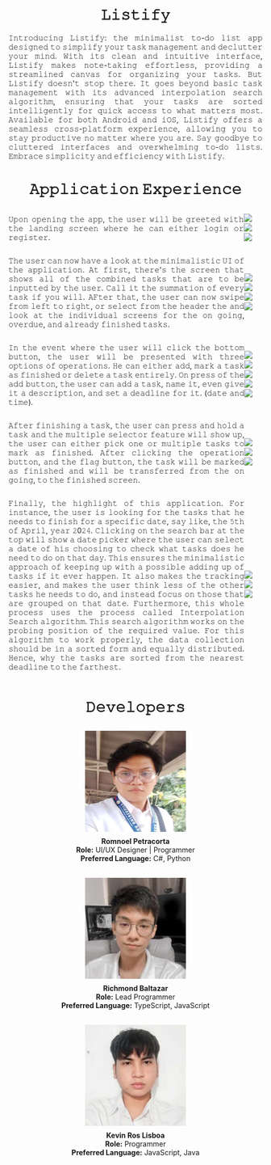 <div align="center">
  <h1><b>𝙻𝚒𝚜𝚝𝚒𝚏𝚢</b></h1>
</div>

<div align="center">
   <p style="text-align: justify;">𝙸𝚗𝚝𝚛𝚘𝚍𝚞𝚌𝚒𝚗𝚐 𝙻𝚒𝚜𝚝𝚒𝚏𝚢: 𝚝𝚑𝚎 𝚖𝚒𝚗𝚒𝚖𝚊𝚕𝚒𝚜𝚝 𝚝𝚘-𝚍𝚘 𝚕𝚒𝚜𝚝 𝚊𝚙𝚙 𝚍𝚎𝚜𝚒𝚐𝚗𝚎𝚍 𝚝𝚘           𝚜𝚒𝚖𝚙𝚕𝚒𝚏𝚢 𝚢𝚘𝚞𝚛 𝚝𝚊𝚜𝚔 𝚖𝚊𝚗𝚊𝚐𝚎𝚖𝚎𝚗𝚝 𝚊𝚗𝚍 𝚍𝚎𝚌𝚕𝚞𝚝𝚝𝚎𝚛 𝚢𝚘𝚞𝚛 𝚖𝚒𝚗𝚍. 𝚆𝚒𝚝𝚑 𝚒𝚝𝚜 𝚌𝚕𝚎𝚊𝚗           𝚊𝚗𝚍 𝚒𝚗𝚝𝚞𝚒𝚝𝚒𝚟𝚎 𝚒𝚗𝚝𝚎𝚛𝚏𝚊𝚌𝚎, 𝙻𝚒𝚜𝚝𝚒𝚏𝚢 𝚖𝚊𝚔𝚎𝚜 𝚗𝚘𝚝𝚎-𝚝𝚊𝚔𝚒𝚗𝚐 𝚎𝚏𝚏𝚘𝚛𝚝𝚕𝚎𝚜𝚜,           𝚙𝚛𝚘𝚟𝚒𝚍𝚒𝚗𝚐 𝚊 𝚜𝚝𝚛𝚎𝚊𝚖𝚕𝚒𝚗𝚎𝚍 𝚌𝚊𝚗𝚟𝚊𝚜 𝚏𝚘𝚛 𝚘𝚛𝚐𝚊𝚗𝚒𝚣𝚒𝚗𝚐 𝚢𝚘𝚞𝚛 𝚝𝚊𝚜𝚔𝚜. 𝙱𝚞𝚝 𝙻𝚒𝚜𝚝𝚒𝚏𝚢           𝚍𝚘𝚎𝚜𝚗'𝚝 𝚜𝚝𝚘𝚙 𝚝𝚑𝚎𝚛𝚎. 𝙸𝚝 𝚐𝚘𝚎𝚜 𝚋𝚎𝚢𝚘𝚗𝚍 𝚋𝚊𝚜𝚒𝚌 𝚝𝚊𝚜𝚔 𝚖𝚊𝚗𝚊𝚐𝚎𝚖𝚎𝚗𝚝 𝚠𝚒𝚝𝚑 𝚒𝚝𝚜           𝚊𝚍𝚟𝚊𝚗𝚌𝚎𝚍 𝚒𝚗𝚝𝚎𝚛𝚙𝚘𝚕𝚊𝚝𝚒𝚘𝚗 𝚜𝚎𝚊𝚛𝚌𝚑 𝚊𝚕𝚐𝚘𝚛𝚒𝚝𝚑𝚖, 𝚎𝚗𝚜𝚞𝚛𝚒𝚗𝚐 𝚝𝚑𝚊𝚝 𝚢𝚘𝚞𝚛 𝚝𝚊𝚜𝚔𝚜 𝚊𝚛𝚎           𝚜𝚘𝚛𝚝𝚎𝚍 𝚒𝚗𝚝𝚎𝚕𝚕𝚒𝚐𝚎𝚗𝚝𝚕𝚢 𝚏𝚘𝚛 𝚚𝚞𝚒𝚌𝚔 𝚊𝚌𝚌𝚎𝚜𝚜 𝚝𝚘 𝚠𝚑𝚊𝚝 𝚖𝚊𝚝𝚝𝚎𝚛𝚜 𝚖𝚘𝚜𝚝. 𝙰𝚟𝚊𝚒𝚕𝚊𝚋𝚕𝚎           𝚏𝚘𝚛 𝚋𝚘𝚝𝚑 𝙰𝚗𝚍𝚛𝚘𝚒𝚍 𝚊𝚗𝚍 𝚒𝙾𝚂, 𝙻𝚒𝚜𝚝𝚒𝚏𝚢 𝚘𝚏𝚏𝚎𝚛𝚜 𝚊 𝚜𝚎𝚊𝚖𝚕𝚎𝚜𝚜 𝚌𝚛𝚘𝚜𝚜-𝚙𝚕𝚊𝚝𝚏𝚘𝚛𝚖           𝚎𝚡𝚙𝚎𝚛𝚒𝚎𝚗𝚌𝚎, 𝚊𝚕𝚕𝚘𝚠𝚒𝚗𝚐 𝚢𝚘𝚞 𝚝𝚘 𝚜𝚝𝚊𝚢 𝚙𝚛𝚘𝚍𝚞𝚌𝚝𝚒𝚟𝚎 𝚗𝚘 𝚖𝚊𝚝𝚝𝚎𝚛 𝚠𝚑𝚎𝚛𝚎 𝚢𝚘𝚞 𝚊𝚛𝚎.           𝚂𝚊𝚢 𝚐𝚘𝚘𝚍𝚋𝚢𝚎 𝚝𝚘 𝚌𝚕𝚞𝚝𝚝𝚎𝚛𝚎𝚍 𝚒𝚗𝚝𝚎𝚛𝚏𝚊𝚌𝚎𝚜 𝚊𝚗𝚍 𝚘𝚟𝚎𝚛𝚠𝚑𝚎𝚕𝚖𝚒𝚗𝚐 𝚝𝚘-𝚍𝚘 𝚕𝚒𝚜𝚝𝚜.           𝙴𝚖𝚋𝚛𝚊𝚌𝚎 𝚜𝚒𝚖𝚙𝚕𝚒𝚌𝚒𝚝𝚢 𝚊𝚗𝚍 𝚎𝚏𝚏𝚒𝚌𝚒𝚎𝚗𝚌𝚢 𝚠𝚒𝚝𝚑 𝙻𝚒𝚜𝚝𝚒𝚏𝚢.</p>
</div>

<div align="center">
  <h1><b>𝙰𝚙𝚙𝚕𝚒𝚌𝚊𝚝𝚒𝚘𝚗 𝙴𝚡𝚙𝚎𝚛𝚒𝚎𝚗𝚌𝚎</b></h1>
</div>

<div align="center" style="display: flex; flex-direction: row; align-items: center; justify-content: center;">
   <p style="text-align: justify;">𝚄𝚙𝚘𝚗 𝚘𝚙𝚎𝚗𝚒𝚗𝚐 𝚝𝚑𝚎 𝚊𝚙𝚙, 𝚝𝚑𝚎 𝚞𝚜𝚎𝚛 𝚠𝚒𝚕𝚕 𝚋𝚎 𝚐𝚛𝚎𝚎𝚝𝚎𝚍 𝚠𝚒𝚝𝚑 𝚝𝚑𝚎 𝚕𝚊𝚗𝚍𝚒𝚗𝚐 𝚜𝚌𝚛𝚎𝚎𝚗 𝚠𝚑𝚎𝚛𝚎 𝚑𝚎 𝚌𝚊𝚗 𝚎𝚒𝚝𝚑𝚎𝚛 𝚕𝚘𝚐𝚒𝚗 𝚘𝚛 𝚛𝚎𝚐𝚒𝚜𝚝𝚎𝚛.</p>
   <div style="display: flex; flex-direction: row; align-items: center; justify-content: center;">
      <div style="margin-right: 20px;">
         <img src="https://github.com/romnoelp/Listify/assets/100058219/04ae1bcb-babc-41a9-9d41-d82eb3405127" width="30%"></img> <img src="https://github.com/romnoelp/Listify/assets/100058219/846319f9-73f2-419c-a505-5947931e8fcc" width="30%"></img> <img src="https://github.com/romnoelp/Listify/assets/100058219/8bc3610a-701a-4616-a657-3c2197e81a95" width="30%"></img> 
      </div>
   </div>
</div>

<div align="center" style="display: flex; flex-direction: row; align-items: center; justify-content: center;">
    <br>
   <p style="text-align: justify;">𝚃𝚑𝚎 𝚞𝚜𝚎𝚛 𝚌𝚊𝚗 𝚗𝚘𝚠 𝚑𝚊𝚟𝚎 𝚊 𝚕𝚘𝚘𝚔 𝚊𝚝 𝚝𝚑𝚎 𝚖𝚒𝚗𝚒𝚖𝚊𝚕𝚒𝚜𝚝𝚒𝚌 𝚄𝙸 𝚘𝚏 𝚝𝚑𝚎 𝚊𝚙𝚙𝚕𝚒𝚌𝚊𝚝𝚒𝚘𝚗. 𝙰𝚝 𝚏𝚒𝚛𝚜𝚝, 𝚝𝚑𝚎𝚛𝚎'𝚜 𝚝𝚑𝚎 𝚜𝚌𝚛𝚎𝚎𝚗 𝚝𝚑𝚊𝚝 𝚜𝚑𝚘𝚠𝚜 𝚊𝚕𝚕 𝚘𝚏 𝚝𝚑𝚎 𝚌𝚘𝚖𝚋𝚒𝚗𝚎𝚍 𝚝𝚊𝚜𝚔𝚜 𝚝𝚑𝚊𝚝 𝚊𝚛𝚎 𝚝𝚘 𝚋𝚎 𝚒𝚗𝚙𝚞𝚝𝚝𝚎𝚍 𝚋𝚢 𝚝𝚑𝚎 𝚞𝚜𝚎𝚛. 𝙲𝚊𝚕𝚕 𝚒𝚝 𝚝𝚑𝚎 𝚜𝚞𝚖𝚖𝚊𝚝𝚒𝚘𝚗 𝚘𝚏 𝚎𝚟𝚎𝚛𝚢 𝚝𝚊𝚜𝚔 𝚒𝚏 𝚢𝚘𝚞 𝚠𝚒𝚕𝚕. 𝙰𝙵𝚝𝚎𝚛 𝚝𝚑𝚊𝚝, 𝚝𝚑𝚎 𝚞𝚜𝚎𝚛 𝚌𝚊𝚗 𝚗𝚘𝚠 𝚜𝚠𝚒𝚙𝚎 𝚏𝚛𝚘𝚖 𝚕𝚎𝚏𝚝 𝚝𝚘 𝚛𝚒𝚐𝚑𝚝, 𝚘𝚛 𝚜𝚎𝚕𝚎𝚌𝚝 𝚏𝚛𝚘𝚖 𝚝𝚑𝚎 𝚑𝚎𝚊𝚍𝚎𝚛 𝚝𝚑𝚎 𝚊𝚗𝚍 𝚕𝚘𝚘𝚔 𝚊𝚝 𝚝𝚑𝚎 𝚒𝚗𝚍𝚒𝚟𝚒𝚍𝚞𝚊𝚕 𝚜𝚌𝚛𝚎𝚎𝚗𝚜 𝚏𝚘𝚛 𝚝𝚑𝚎 𝚘𝚗 𝚐𝚘𝚒𝚗𝚐, 𝚘𝚟𝚎𝚛𝚍𝚞𝚎, 𝚊𝚗𝚍 𝚊𝚕𝚛𝚎𝚊𝚍𝚢 𝚏𝚒𝚗𝚒𝚜𝚑𝚎𝚍 𝚝𝚊𝚜𝚔𝚜. </p>
   <div style="display: flex; flex-direction: row; align-items: center; justify-content: center;">
      <div style="margin-right: 20px;">
         <img src="https://github.com/romnoelp/Listify/assets/100058219/b7c58794-a22e-4900-8127-7288374572f9" width="23%"></img> <img src="https://github.com/romnoelp/Listify/assets/100058219/6c5ec358-0b47-4ef3-86e7-269106b38e8d" width="23%"></img> <img src="https://github.com/romnoelp/Listify/assets/100058219/e80461b0-3ee5-4ff4-a469-8c360cdd9cbe" width="23%"></img> <img src="https://github.com/romnoelp/Listify/assets/100058219/f5bcdfdb-20ca-4da4-8af7-1ebf9de30317" width="23%"></img> 
      </div>
   </div>
</div>


<div align="center" style="display: flex; flex-direction: row; align-items: center; justify-content: center;">
    <br>
   <p style="text-align: justify;">𝙸𝚗 𝚝𝚑𝚎 𝚎𝚟𝚎𝚗𝚝 𝚠𝚑𝚎𝚛𝚎 𝚝𝚑𝚎 𝚞𝚜𝚎𝚛 𝚠𝚒𝚕𝚕 𝚌𝚕𝚒𝚌𝚔 𝚝𝚑𝚎 𝚋𝚘𝚝𝚝𝚘𝚖 𝚋𝚞𝚝𝚝𝚘𝚗, 𝚝𝚑𝚎 𝚞𝚜𝚎𝚛 𝚠𝚒𝚕𝚕 𝚋𝚎 𝚙𝚛𝚎𝚜𝚎𝚗𝚝𝚎𝚍 𝚠𝚒𝚝𝚑 𝚝𝚑𝚛𝚎𝚎 𝚘𝚙𝚝𝚒𝚘𝚗𝚜 𝚘𝚏 𝚘𝚙𝚎𝚛𝚊𝚝𝚒𝚘𝚗𝚜. 𝙷𝚎 𝚌𝚊𝚗 𝚎𝚒𝚝𝚑𝚎𝚛 𝚊𝚍𝚍, 𝚖𝚊𝚛𝚔 𝚊 𝚝𝚊𝚜𝚔 𝚊𝚜 𝚏𝚒𝚗𝚒𝚜𝚑𝚎𝚍 𝚘𝚛 𝚍𝚎𝚕𝚎𝚝𝚎 𝚊 𝚝𝚊𝚜𝚔 𝚎𝚗𝚝𝚒𝚛𝚎𝚕𝚢. 𝙾𝚗 𝚙𝚛𝚎𝚜𝚜 𝚘𝚏 𝚝𝚑𝚎 𝚊𝚍𝚍 𝚋𝚞𝚝𝚝𝚘𝚗, 𝚝𝚑𝚎 𝚞𝚜𝚎𝚛 𝚌𝚊𝚗 𝚊𝚍𝚍 𝚊 𝚝𝚊𝚜𝚔, 𝚗𝚊𝚖𝚎 𝚒𝚝, 𝚎𝚟𝚎𝚗 𝚐𝚒𝚟𝚎 𝚒𝚝 𝚊 𝚍𝚎𝚜𝚌𝚛𝚒𝚙𝚝𝚒𝚘𝚗, 𝚊𝚗𝚍 𝚜𝚎𝚝 𝚊 𝚍𝚎𝚊𝚍𝚕𝚒𝚗𝚎 𝚏𝚘𝚛 𝚒𝚝. (𝚍𝚊𝚝𝚎 𝚊𝚗𝚍 𝚝𝚒𝚖𝚎).</p>
   <div style="display: flex; flex-direction: row; align-items: center; justify-content: center;">
      <div style="margin-right: 20px;">
         <img src="https://github.com/romnoelp/Listify/assets/100058219/b1eb0cd4-9a3e-440d-b8ce-d29c5912b1a5" width="18%"></img> <img src="https://github.com/romnoelp/Listify/assets/100058219/936a5064-9df9-4a0d-8bba-310d4fa4de30" width="18%"></img> <img src="https://github.com/romnoelp/Listify/assets/100058219/bc35b826-5723-4698-b713-9e7d2f703ca5" width="18%"></img> <img src="https://github.com/romnoelp/Listify/assets/100058219/20b2f2bb-6d27-408a-b7c4-7ab04edba6e9" width="18%"></img> <img src="https://github.com/romnoelp/Listify/assets/100058219/20aeb264-b77a-4192-b18e-ab53ed5c0965" width="18%"></img> 
      </div>
   </div>
</div>

<div align="center" style="display: flex; flex-direction: row; align-items: center; justify-content: center;">
    <br>
   <p style="text-align: justify;">𝙰𝚏𝚝𝚎𝚛 𝚏𝚒𝚗𝚒𝚜𝚑𝚒𝚗𝚐 𝚊 𝚝𝚊𝚜𝚔, 𝚝𝚑𝚎 𝚞𝚜𝚎𝚛 𝚌𝚊𝚗 𝚙𝚛𝚎𝚜𝚜 𝚊𝚗𝚍 𝚑𝚘𝚕𝚍 𝚊 𝚝𝚊𝚜𝚔 𝚊𝚗𝚍 𝚝𝚑𝚎 𝚖𝚞𝚕𝚝𝚒𝚙𝚕𝚎 𝚜𝚎𝚕𝚎𝚌𝚝𝚘𝚛 𝚏𝚎𝚊𝚝𝚞𝚛𝚎 𝚠𝚒𝚕𝚕 𝚜𝚑𝚘𝚠 𝚞𝚙, 𝚝𝚑𝚎 𝚞𝚜𝚎𝚛 𝚌𝚊𝚗 𝚎𝚒𝚝𝚑𝚎𝚛 𝚙𝚒𝚌𝚔 𝚘𝚗𝚎 𝚘𝚛 𝚖𝚞𝚕𝚝𝚒𝚙𝚕𝚎 𝚝𝚊𝚜𝚔𝚜 𝚝𝚘 𝚖𝚊𝚛𝚔 𝚊𝚜 𝚏𝚒𝚗𝚒𝚜𝚑𝚎𝚍. 𝙰𝚏𝚝𝚎𝚛 𝚌𝚕𝚒𝚌𝚔𝚒𝚗𝚐 𝚝𝚑𝚎 𝚘𝚙𝚎𝚛𝚊𝚝𝚒𝚘𝚗 𝚋𝚞𝚝𝚝𝚘𝚗, 𝚊𝚗𝚍 𝚝𝚑𝚎 𝚏𝚕𝚊𝚐 𝚋𝚞𝚝𝚝𝚘𝚗, 𝚝𝚑𝚎 𝚝𝚊𝚜𝚔 𝚠𝚒𝚕𝚕 𝚋𝚎 𝚖𝚊𝚛𝚔𝚎𝚍 𝚊𝚜 𝚏𝚒𝚗𝚒𝚜𝚑𝚎𝚍 𝚊𝚗𝚍 𝚠𝚒𝚕𝚕 𝚋𝚎 𝚝𝚛𝚊𝚗𝚜𝚏𝚎𝚛𝚛𝚎𝚍 𝚏𝚛𝚘𝚖 𝚝𝚑𝚎 𝚘𝚗 𝚐𝚘𝚒𝚗𝚐, 𝚝𝚘 𝚝𝚑𝚎 𝚏𝚒𝚗𝚒𝚜𝚑𝚎𝚍 𝚜𝚌𝚛𝚎𝚎𝚗.</p>
   <div style="display: flex; flex-direction: row; align-items: center; justify-content: center;">
      <div style="margin-right: 20px;">
        <img src="https://github.com/romnoelp/Listify/assets/100058219/00afad62-3742-4f57-850c-040d5c89d35b" width="30%"></img> <img src="https://github.com/romnoelp/Listify/assets/100058219/99284b49-0049-4ea3-8bd2-b8fe062f6232" width="30%"></img> <img src="https://github.com/romnoelp/Listify/assets/100058219/eb2124df-a3c5-481f-8fea-748737599752" width="30%"></img> 
      </div>
   </div>
</div>

<div align="center" style="display: flex; flex-direction: row; align-items: center; justify-content: center;">
    <br>
   <p style="text-align: justify;">𝙵𝚒𝚗𝚊𝚕𝚕𝚢, 𝚝𝚑𝚎 𝚑𝚒𝚐𝚑𝚕𝚒𝚐𝚑𝚝 𝚘𝚏 𝚝𝚑𝚒𝚜 𝚊𝚙𝚙𝚕𝚒𝚌𝚊𝚝𝚒𝚘𝚗. 𝙵𝚘𝚛 𝚒𝚗𝚜𝚝𝚊𝚗𝚌𝚎, 𝚝𝚑𝚎 𝚞𝚜𝚎𝚛 𝚒𝚜 𝚕𝚘𝚘𝚔𝚒𝚗𝚐 𝚏𝚘𝚛 𝚝𝚑𝚎 𝚝𝚊𝚜𝚔𝚜 𝚝𝚑𝚊𝚝 𝚑𝚎 𝚗𝚎𝚎𝚍𝚜 𝚝𝚘 𝚏𝚒𝚗𝚒𝚜𝚑 𝚏𝚘𝚛 𝚊 𝚜𝚙𝚎𝚌𝚒𝚏𝚒𝚌 𝚍𝚊𝚝𝚎, 𝚜𝚊𝚢 𝚕𝚒𝚔𝚎, 𝚝𝚑𝚎 𝟻𝚝𝚑 𝚘𝚏 𝙰𝚙𝚛𝚒𝚕, 𝚢𝚎𝚊𝚛 𝟸0𝟸𝟺. 𝙲𝚕𝚒𝚌𝚔𝚒𝚗𝚐 𝚘𝚗 𝚝𝚑𝚎 𝚜𝚎𝚊𝚛𝚌𝚑 𝚋𝚊𝚛 𝚊𝚝 𝚝𝚑𝚎 𝚝𝚘𝚙 𝚠𝚒𝚕𝚕 𝚜𝚑𝚘𝚠 𝚊 𝚍𝚊𝚝𝚎 𝚙𝚒𝚌𝚔𝚎𝚛 𝚠𝚑𝚎𝚛𝚎 𝚝𝚑𝚎 𝚞𝚜𝚎𝚛 𝚌𝚊𝚗 𝚜𝚎𝚕𝚎𝚌𝚝 𝚊 𝚍𝚊𝚝𝚎 𝚘𝚏 𝚑𝚒𝚜 𝚌𝚑𝚘𝚘𝚜𝚒𝚗𝚐 𝚝𝚘 𝚌𝚑𝚎𝚌𝚔 𝚠𝚑𝚊𝚝 𝚝𝚊𝚜𝚔𝚜 𝚍𝚘𝚎𝚜 𝚑𝚎 𝚗𝚎𝚎𝚍 𝚝𝚘 𝚍𝚘 𝚘𝚗 𝚝𝚑𝚊𝚝 𝚍𝚊𝚢. 𝚃𝚑𝚒𝚜 𝚎𝚗𝚜𝚞𝚛𝚎𝚜 𝚝𝚑𝚎 𝚖𝚒𝚗𝚒𝚖𝚊𝚕𝚒𝚜𝚝𝚒𝚌 𝚊𝚙𝚙𝚛𝚘𝚊𝚌𝚑 𝚘𝚏 𝚔𝚎𝚎𝚙𝚒𝚗𝚐 𝚞𝚙 𝚠𝚒𝚝𝚑 𝚊 𝚙𝚘𝚜𝚜𝚒𝚋𝚕𝚎 𝚊𝚍𝚍𝚒𝚗𝚐 𝚞𝚙 𝚘𝚏 𝚝𝚊𝚜𝚔𝚜 𝚒𝚏 𝚒𝚝 𝚎𝚟𝚎𝚛 𝚑𝚊𝚙𝚙𝚎𝚗. 𝙸𝚝 𝚊𝚕𝚜𝚘 𝚖𝚊𝚔𝚎𝚜 𝚝𝚑𝚎 𝚝𝚛𝚊𝚌𝚔𝚒𝚗𝚐 𝚎𝚊𝚜𝚒𝚎𝚛, 𝚊𝚗𝚍 𝚖𝚊𝚔𝚎𝚜 𝚝𝚑𝚎 𝚞𝚜𝚎𝚛 𝚝𝚑𝚒𝚗𝚔 𝚕𝚎𝚜𝚜 𝚘𝚏 𝚝𝚑𝚎 𝚘𝚝𝚑𝚎𝚛 𝚝𝚊𝚜𝚔𝚜 𝚑𝚎 𝚗𝚎𝚎𝚍𝚜 𝚝𝚘 𝚍𝚘, 𝚊𝚗𝚍 𝚒𝚗𝚜𝚝𝚎𝚊𝚍 𝚏𝚘𝚌𝚞𝚜 𝚘𝚗 𝚝𝚑𝚘𝚜𝚎 𝚝𝚑𝚊𝚝 𝚊𝚛𝚎 𝚐𝚛𝚘𝚞𝚙𝚎𝚍 𝚘𝚗 𝚝𝚑𝚊𝚝 𝚍𝚊𝚝𝚎. 𝙵𝚞𝚛𝚝𝚑𝚎𝚛𝚖𝚘𝚛𝚎, 𝚝𝚑𝚒𝚜 𝚠𝚑𝚘𝚕𝚎 𝚙𝚛𝚘𝚌𝚎𝚜𝚜 𝚞𝚜𝚎𝚜 𝚝𝚑𝚎 𝚙𝚛𝚘𝚌𝚎𝚜𝚜 𝚌𝚊𝚕𝚕𝚎𝚍 𝙸𝚗𝚝𝚎𝚛𝚙𝚘𝚕𝚊𝚝𝚒𝚘𝚗 𝚂𝚎𝚊𝚛𝚌𝚑 𝚊𝚕𝚐𝚘𝚛𝚒𝚝𝚑𝚖. 𝚃𝚑𝚒𝚜 𝚜𝚎𝚊𝚛𝚌𝚑 𝚊𝚕𝚐𝚘𝚛𝚒𝚝𝚑𝚖 𝚠𝚘𝚛𝚔𝚜 𝚘𝚗 𝚝𝚑𝚎 𝚙𝚛𝚘𝚋𝚒𝚗𝚐 𝚙𝚘𝚜𝚒𝚝𝚒𝚘𝚗 𝚘𝚏 𝚝𝚑𝚎 𝚛𝚎𝚚𝚞𝚒𝚛𝚎𝚍 𝚟𝚊𝚕𝚞𝚎. 𝙵𝚘𝚛 𝚝𝚑𝚒𝚜 𝚊𝚕𝚐𝚘𝚛𝚒𝚝𝚑𝚖 𝚝𝚘 𝚠𝚘𝚛𝚔 𝚙𝚛𝚘𝚙𝚎𝚛𝚕𝚢, 𝚝𝚑𝚎 𝚍𝚊𝚝𝚊 𝚌𝚘𝚕𝚕𝚎𝚌𝚝𝚒𝚘𝚗 𝚜𝚑𝚘𝚞𝚕𝚍 𝚋𝚎 𝚒𝚗 𝚊 𝚜𝚘𝚛𝚝𝚎𝚍 𝚏𝚘𝚛𝚖 𝚊𝚗𝚍 𝚎𝚚𝚞𝚊𝚕𝚕𝚢 𝚍𝚒𝚜𝚝𝚛𝚒𝚋𝚞𝚝𝚎𝚍. 𝙷𝚎𝚗𝚌𝚎, 𝚠𝚑𝚢 𝚝𝚑𝚎 𝚝𝚊𝚜𝚔𝚜 𝚊𝚛𝚎 𝚜𝚘𝚛𝚝𝚎𝚍 𝚏𝚛𝚘𝚖 𝚝𝚑𝚎 𝚗𝚎𝚊𝚛𝚎𝚜𝚝 𝚍𝚎𝚊𝚍𝚕𝚒𝚗𝚎 𝚝𝚘 𝚝𝚑𝚎 𝚏𝚊𝚛𝚝𝚑𝚎𝚜𝚝.</p>
   <div style="display: flex; flex-direction: row; align-items: center; justify-content: center;">
      <div style="margin-right: 20px;">
        <img src="https://github.com/romnoelp/Listify/assets/100058219/0de89090-c846-45ff-b025-f3a81b4e00e9" width="30%"></img> <img src="https://github.com/romnoelp/Listify/assets/100058219/059b105b-4380-47f6-b70a-69a406e9e06e" width="30%"></img> <img src="https://github.com/romnoelp/Listify/assets/100058219/1a2c3862-9757-44a1-b0e6-d99651b046fe" width="30%"></img> 
      </div>
   </div>
</div>

<div align="center">
  <h1><b>𝙳𝚎𝚟𝚎𝚕𝚘𝚙𝚎𝚛𝚜</b></h1>
  <div style="display: flex; flex-direction: column; align-items: center;">
    <div style="display: flex; flex-direction: column; align-items: center; margin-bottom: 20px;">
      <img src="./devImages/Rom.jpg" width="200" height="200" style="margin: 10px;">
      <div style="text-align: center;">
        <b>Romnoel Petracorta</b><br>
        <b>Role:</b> UI/UX Designer | Programmer<br>
        <b>Preferred Language:</b> C#, Python
      </div>
    </div>
    <div style="display: flex; flex-direction: column; align-items: center; margin-bottom: 20px;">
      <img src="./devImages/Rich.jpg" width="200" height="200" style="margin: 10px;">
      <div style="text-align: center;">
        <b>Richmond Baltazar</b><br>
        <b>Role:</b> Lead Programmer<br>
        <b>Preferred Language:</b> TypeScript, JavaScript
      </div>
    </div>
    <div style="display: flex; flex-direction: column; align-items: center; margin-bottom: 20px;">
      <img src="./devImages/Kevs.jpg" width="200" height="200" style="margin: 10px;">
      <div style="text-align: center;">
        <b>Kevin Ros Lisboa</b><br>
        <b>Role:</b> Programmer<br>
        <b>Preferred Language:</b> JavaScript, Java
      </div>
    </div>
  </div>
</div>
